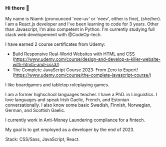 ### Hi there 👋

My name is Niamh (pronounced 'nee-uv' or 'neev', either is fine), (she/her). I am a React.js developer and I've been learning to code for 3 years. Other than Javascript, I'm also competent in Python. I'm currently studying full stack web developement with @CodeOp-tech.

I have earned 2 course certificates from Udemy:

- Build Responsive Real-World Websites with HTML and CSS (https://www.udemy.com/course/design-and-develop-a-killer-website-with-html5-and-css3/)
- The Complete JavaScript Course 2023: From Zero to Expert! (https://www.udemy.com/course/the-complete-javascript-course/)

I like boardgames and tabletop roleplaying games.

I am a former highschool languages teacher. I have a PhD. in Linguistics. I love languages and speak Irish Gaelic, French, and Estonian conversationally. I also know some basic Swedish, Finnish, Norwegian, German, and Scottish Gaelic.

I currently work in Anti-Money Laundering compliance for a fintech.

My goal is to get employed as a developer by the end of 2023.

Stack: CSS/Sass, JavaScript, React.
